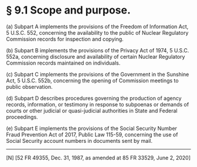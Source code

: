 # § 9.1   Scope and purpose.

(a) Subpart A implements the provisions of the Freedom of Information Act, 5 U.S.C. 552, concerning the availability to the public of Nuclear Regulatory Commission records for inspection and copying.


(b) Subpart B implements the provisions of the Privacy Act of 1974, 5 U.S.C. 552a, concerning disclosure and availability of certain Nuclear Regulatory Commission records maintained on individuals.


(c) Subpart C implements the provisions of the Government in the Sunshine Act, 5 U.S.C. 552b, concerning the opening of Commission meetings to public observation.


(d) Subpart D describes procedures governing the production of agency records, information, or testimony in response to subpoenas or demands of courts or other judicial or quasi-judicial authorities in State and Federal proceedings.


(e) Subpart E implements the provisions of the Social Security Number Fraud Prevention Act of 2017, Public Law 115-59, concerning the use of Social Security account numbers in documents sent by mail.







---

[N] [52 FR 49355, Dec. 31, 1987, as amended at 85 FR 33529, June 2, 2020]




